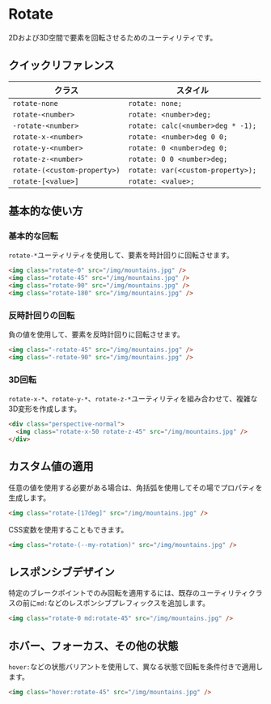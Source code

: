 # Rotate

2Dおよび3D空間で要素を回転させるためのユーティリティです。

## クイックリファレンス

| クラス | スタイル |
|-------|---------|
| `rotate-none` | `rotate: none;` |
| `rotate-<number>` | `rotate: <number>deg;` |
| `-rotate-<number>` | `rotate: calc(<number>deg * -1);` |
| `rotate-x-<number>` | `rotate: <number>deg 0 0;` |
| `rotate-y-<number>` | `rotate: 0 <number>deg 0;` |
| `rotate-z-<number>` | `rotate: 0 0 <number>deg;` |
| `rotate-(<custom-property>)` | `rotate: var(<custom-property>);` |
| `rotate-[<value>]` | `rotate: <value>;` |

## 基本的な使い方

### 基本的な回転

`rotate-*`ユーティリティを使用して、要素を時計回りに回転させます。

```html
<img class="rotate-0" src="/img/mountains.jpg" />
<img class="rotate-45" src="/img/mountains.jpg" />
<img class="rotate-90" src="/img/mountains.jpg" />
<img class="rotate-180" src="/img/mountains.jpg" />
```

### 反時計回りの回転

負の値を使用して、要素を反時計回りに回転させます。

```html
<img class="-rotate-45" src="/img/mountains.jpg" />
<img class="-rotate-90" src="/img/mountains.jpg" />
```

### 3D回転

`rotate-x-*`、`rotate-y-*`、`rotate-z-*`ユーティリティを組み合わせて、複雑な3D変形を作成します。

```html
<div class="perspective-normal">
  <img class="rotate-x-50 rotate-z-45" src="/img/mountains.jpg" />
</div>
```

## カスタム値の適用

任意の値を使用する必要がある場合は、角括弧を使用してその場でプロパティを生成します。

```html
<img class="rotate-[17deg]" src="/img/mountains.jpg" />
```

CSS変数を使用することもできます。

```html
<img class="rotate-(--my-rotation)" src="/img/mountains.jpg" />
```

## レスポンシブデザイン

特定のブレークポイントでのみ回転を適用するには、既存のユーティリティクラスの前に`md:`などのレスポンシブプレフィックスを追加します。

```html
<img class="rotate-0 md:rotate-45" src="/img/mountains.jpg" />
```

## ホバー、フォーカス、その他の状態

`hover:`などの状態バリアントを使用して、異なる状態で回転を条件付きで適用します。

```html
<img class="hover:rotate-45" src="/img/mountains.jpg" />
```
